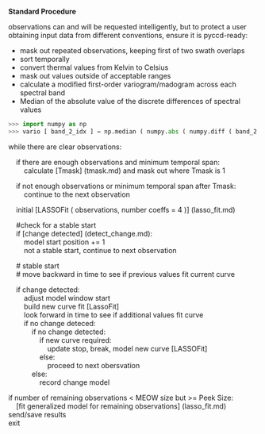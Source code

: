 **Standard Procedure**  

observations can and will be requested intelligently, but to protect a user
obtaining input data from different conventions, ensure it is pyccd-ready:
- mask out repeated observations, keeping first of two swath overlaps
- sort temporally
- convert thermal values from Kelvin to Celsius
- mask out values outside of acceptable ranges
- calculate a modified first-order variogram/madogram across each spectral band
 - Median of the absolute value of the discrete differences of spectral values
 ```python
 >>> import numpy as np
 >>> vario [ band_2_idx ] = np.median ( numpy.abs ( numpy.diff ( band_2 ) ) )
 ```  

while there are clear observations:  

&nbsp;&nbsp;&nbsp;&nbsp;if there are enough observations and minimum temporal span:  
&nbsp;&nbsp;&nbsp;&nbsp;&nbsp;&nbsp;&nbsp;&nbsp;calculate [Tmask] (tmask.md) and mask out where Tmask is 1  

&nbsp;&nbsp;&nbsp;&nbsp;if not enough observations or minimum temporal span after Tmask:  
&nbsp;&nbsp;&nbsp;&nbsp;&nbsp;&nbsp;&nbsp;&nbsp;continue to the next observation  

&nbsp;&nbsp;&nbsp;&nbsp;initial [LASSOFit ( observations, number coeffs = 4 )] (lasso_fit.md)  

&nbsp;&nbsp;&nbsp;&nbsp;#check for a stable start  
&nbsp;&nbsp;&nbsp;&nbsp;if [change detected] (detect_change.md):  
&nbsp;&nbsp;&nbsp;&nbsp;&nbsp;&nbsp;&nbsp;&nbsp;model start position += 1  
&nbsp;&nbsp;&nbsp;&nbsp;&nbsp;&nbsp;&nbsp;&nbsp;not a stable start, continue to next observation  

&nbsp;&nbsp;&nbsp;&nbsp;# stable start  
&nbsp;&nbsp;&nbsp;&nbsp;# move backward in time to see if previous values fit current curve  

&nbsp;&nbsp;&nbsp;&nbsp;if change detected:  
&nbsp;&nbsp;&nbsp;&nbsp;&nbsp;&nbsp;&nbsp;&nbsp;adjust model window start  
&nbsp;&nbsp;&nbsp;&nbsp;&nbsp;&nbsp;&nbsp;&nbsp;build new curve fit [LassoFit]  
&nbsp;&nbsp;&nbsp;&nbsp;&nbsp;&nbsp;&nbsp;&nbsp;look forward in time to see if additional values fit curve  
&nbsp;&nbsp;&nbsp;&nbsp;&nbsp;&nbsp;&nbsp;&nbsp;if no change deteced:  
&nbsp;&nbsp;&nbsp;&nbsp;&nbsp;&nbsp;&nbsp;&nbsp;&nbsp;&nbsp;&nbsp;&nbsp;if no change detected:  
&nbsp;&nbsp;&nbsp;&nbsp;&nbsp;&nbsp;&nbsp;&nbsp;&nbsp;&nbsp;&nbsp;&nbsp;&nbsp;&nbsp;&nbsp;&nbsp;if new curve required:  
&nbsp;&nbsp;&nbsp;&nbsp;&nbsp;&nbsp;&nbsp;&nbsp;&nbsp;&nbsp;&nbsp;&nbsp;&nbsp;&nbsp;&nbsp;&nbsp;&nbsp;&nbsp;&nbsp;&nbsp;update stop, break, model new curve [LASSOFit]  
&nbsp;&nbsp;&nbsp;&nbsp;&nbsp;&nbsp;&nbsp;&nbsp;&nbsp;&nbsp;&nbsp;&nbsp;&nbsp;&nbsp;&nbsp;&nbsp;else:  
&nbsp;&nbsp;&nbsp;&nbsp;&nbsp;&nbsp;&nbsp;&nbsp;&nbsp;&nbsp;&nbsp;&nbsp;&nbsp;&nbsp;&nbsp;&nbsp;&nbsp;&nbsp;&nbsp;&nbsp;proceed to next obersvation  
&nbsp;&nbsp;&nbsp;&nbsp;&nbsp;&nbsp;&nbsp;&nbsp;&nbsp;&nbsp;&nbsp;&nbsp;else:  
&nbsp;&nbsp;&nbsp;&nbsp;&nbsp;&nbsp;&nbsp;&nbsp;&nbsp;&nbsp;&nbsp;&nbsp;&nbsp;&nbsp;&nbsp;&nbsp;record change model  

if number of remaining observations < MEOW size but >= Peek Size:  
&nbsp;&nbsp;&nbsp;&nbsp;[fit generalized model for remaining observations] (lasso_fit.md)  
send/save results  
exit  
